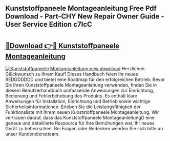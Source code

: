 ## Kunststoffpaneele Montageanleitung Free Pdf Download - Part-CHY New Repair Owner Guide - User Service Edition c7IcC

# <h2><a href="http://df6e7d.blite.top/?on=Kunststoffpaneele+Montageanleitung">🔗Download 👉🔴 Kunststoffpaneele Montageanleitung</a></h2>

[![Kunststoffpaneele Montageanleitung new download](https://i.imgur.com/lujVjoI.png)](http://df6e7d.blite.top/?on=Kunststoffpaneele+Montageanleitung)
Herzlichen Glückwunsch zu Ihrem Kauf! Dieses Handbuch feiert Ihr neues REDDDDDDD und bietet eine Roadmap für den erfolgreichen Betrieb. Bevor Sie Ihren Kunststoffpaneele Montageanleitung verwenden, finden Sie in diesem Benutzerhandbuch umfassende Anweisungen zur Einrichtung, Bedienung und Fehlerbehebung des Produkts. Es enthält klare Anweisungen für Installation, Einrichtung und Betrieb sowie wichtige Sicherheitsinformationen. Erleben Sie die Leistungsfähigkeit der Funktionsliste mit Ihrem neuen Kunststoffpaneele Montageanleitung. Wir vertrauen darauf, dass das Kunststoffpaneele MontageanleitungD eine genaue und detaillierte Ressource für Ihre Bemühungen war, Ihr neues Gerät zu beherrschen. Bei Fragen oder Bedenken wenden Sie sich bitte an unser Kundendienstteam.
